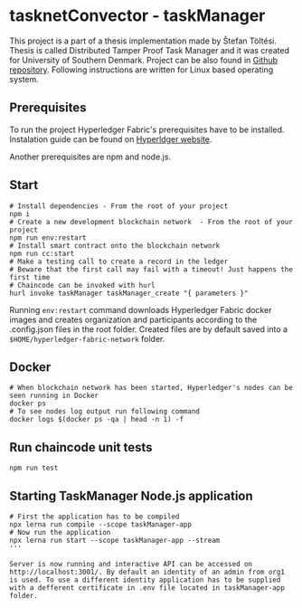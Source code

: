 # tasknetConvector - taskManager

This project is a part of a thesis implementation made by Štefan Töltési. Thesis is called Distributed Tamper Proof Task Manager and it was created for University of Southern Denmark. Project can be also found in <a href="https://github.com/tolteste/tasknet-convector" target="_blank">Github repository</a>. Following instructions are written for Linux based operating system.

## Prerequisites 
To run the project Hyperledger Fabric's prerequisites have to be installed. Instalation guide can be found on <a href="https://hyperledger-fabric.readthedocs.io/en/release-1.4/prereqs.html">Hyperldger website</a>.

Another prerequisites are npm and node.js.

## Start

```
# Install dependencies - From the root of your project
npm i
# Create a new development blockchain network  - From the root of your project
npm run env:restart
# Install smart contract onto the blockchain network
npm run cc:start
# Make a testing call to create a record in the ledger
# Beware that the first call may fail with a timeout! Just happens the first time
# Chaincode can be invoked with hurl
hurl invoke taskManager taskManager_create "{ parameters }"
```

Running `env:restart` command downloads Hyperledger Fabric docker images and creates organization and participants according to the .config.json files in the root folder. Created files are by default saved into a `$HOME/hyperledger-fabric-network` folder.

## Docker
```
# When blockchain network has been started, Hyperledger's nodes can be seen running in Docker
docker ps
# To see nodes log output run following command
docker logs $(docker ps -qa | head -n 1) -f
```

## Run chaincode unit tests

```
npm run test
```

## Starting TaskManager Node.js application
```
# First the application has to be compiled
npx lerna run compile --scope taskManager-app
# Now run the application
npx lerna run start --scope taskManager-app --stream
'''

Server is now running and interactive API can be accessed on http://localhost:3001/. By default an identity of an admin from org1 is used. To use a different identity application has to be supplied with a defferent certificate in .env file located in taskManager-app folder.
